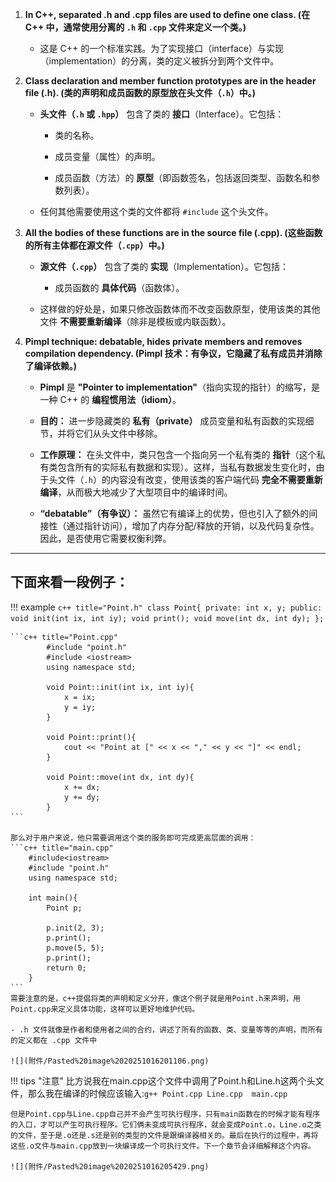 1.  **In C++, separated .h and .cpp files are used to define one class. (在 C++ 中，通常使用分离的 `.h` 和 `.cpp` 文件来定义一个类。)**
    
    - 这是 C++ 的一个标准实践。为了实现接口（interface）与实现（implementation）的分离，类的定义被拆分到两个文件中。
        
2. **Class declaration and member function prototypes are in the header file (.h). (类的声明和成员函数的原型放在头文件（`.h`）中。)**
    
    - **头文件（`.h` 或 `.hpp`）** 包含了类的 **接口**（Interface）。它包括：
        
        - 类的名称。
            
        - 成员变量（属性）的声明。
            
        - 成员函数（方法）的 **原型**（即函数签名，包括返回类型、函数名和参数列表）。
            
    - 任何其他需要使用这个类的文件都将 `#include` 这个头文件。
        
3. **All the bodies of these functions are in the source file (.cpp). (这些函数的所有主体都在源文件（`.cpp`）中。)**
    
    - **源文件（`.cpp`）** 包含了类的 **实现**（Implementation）。它包括：
        
        - 成员函数的 **具体代码**（函数体）。
            
    - 这样做的好处是，如果只修改函数体而不改变函数原型，使用该类的其他文件 **不需要重新编译**（除非是模板或内联函数）。
        
4.  **Pimpl technique: debatable, hides private members and removes compilation dependency. (Pimpl 技术：有争议，它隐藏了私有成员并消除了编译依赖。)**
    
    - **Pimpl** 是 **"Pointer to implementation"**（指向实现的指针）的缩写，是一种 C++ 的 **编程惯用法（idiom）**。
        
    - **目的：** 进一步隐藏类的 **私有（private）** 成员变量和私有函数的实现细节，并将它们从头文件中移除。
        
    - **工作原理：** 在头文件中，类只包含一个指向另一个私有类的 **指针**（这个私有类包含所有的实际私有数据和实现）。这样，当私有数据发生变化时，由于头文件（`.h`）的内容没有改变，使用该类的客户端代码 **完全不需要重新编译**，从而极大地减少了大型项目中的编译时间。
        
    - **“debatable”（有争议）：** 虽然它有编译上的优势，但也引入了额外的间接性（通过指针访问），增加了内存分配/释放的开销，以及代码复杂性。因此，是否使用它需要权衡利弊。

---
## 下面来看一段例子：
!!! example
    ```c++ title="Point.h"
            class Point{
            private:
                int x, y;
            public:
                void init(int ix, int iy);
                void print();
                void move(int dx, int dy);
            };
    ```
    
    ```c++ title="Point.cpp"
            #include "point.h"
            #include <iostream>
            using namespace std;
            
            void Point::init(int ix, int iy){
                x = ix;
                y = iy;
            }
            
            void Point::print(){
                cout << "Point at [" << x << "," << y << "]" << endl;
            }
            
            void Point::move(int dx, int dy){
                x += dx;
                y += dy;
            }
    ```
    
    那么对于用户来说，他只需要调用这个类的服务即可完成更高层面的调用：
    ```c++ title="main.cpp"
        #include<iostream>
        #include "point.h"
        using namespace std;

        int main(){
            Point p;
        
            p.init(2, 3);
            p.print();
            p.move(5, 5);
            p.print();
            return 0;
        }
    ```
    需要注意的是，c++提倡将类的声明和定义分开，像这个例子就是用Point.h来声明，用Point.cpp来定义具体功能，这样可以更好地维护代码。
    
    - .h 文件就像是作者和使用者之间的合约，讲述了所有的函数、类、变量等等的声明，而所有的定义都在 .cpp 文件中
    
    ![](附件/Pasted%20image%2020251016201106.png)

!!! tips "注意"
    比方说我在main.cpp这个文件中调用了Point.h和Line.h这两个头文件，那么我在编译的时候应该输入:`g++ Point.cpp Line.cpp  main.cpp`
    
    但是Point.cpp与Line.cpp自己并不会产生可执行程序，只有main函数在的时候才能有程序的入口，才可以产生可执行程序。它们俩未变成可执行程序，就会变成Point.o，Line.o之类的文件，至于是.o还是.s还是别的类型的文件是跟编译器相关的。最后在执行的过程中，再将这些.o文件与main.cpp放到一块编译成一个可执行文件。下一个章节会详细解释这个内容。
    
    ![](附件/Pasted%20image%2020251016205429.png)